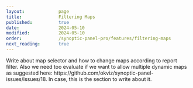 ```yaml
---
layout:             page
title:              Filtering Maps
published:          true
date:               2024-05-10
modified:           2024-05-10
order:              /synoptic-panel-pro/features/filtering-maps
next_reading:       true
---
```

<todo>
    Write about map selector and how to change maps according to report filter. 
    Also we need too evaluate if we want to allow multiple dynamic maps as suggested here: https://github.com/okviz/synoptic-panel-issues/issues/18. 
    In case, this is the section to write about it.
</todo>